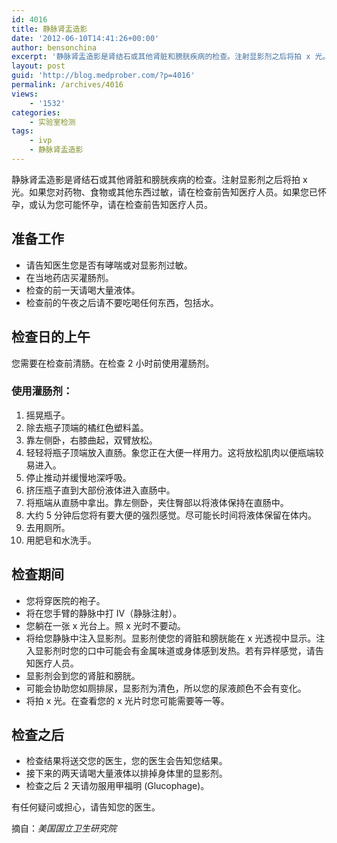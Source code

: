 ```yaml
---
id: 4016
title: 静脉肾盂造影
date: '2012-06-10T14:41:26+00:00'
author: bensonchina
excerpt: '静脉肾盂造影是肾结石或其他肾脏和膀胱疾病的检查。注射显影剂之后将拍 x 光。如果您对药物、食物或其他东西过敏，请在检查前告知医疗人员。如果您已怀孕，或认为您可能怀孕，请在检查前告知医疗人员。'
layout: post
guid: 'http://blog.medprober.com/?p=4016'
permalink: /archives/4016
views:
    - '1532'
categories:
    - 实验室检测
tags:
    - ivp
    - 静脉肾盂造影
---
```


静脉肾盂造影是肾结石或其他肾脏和膀胱疾病的检查。注射显影剂之后将拍 x 光。如果您对药物、食物或其他东西过敏，请在检查前告知医疗人员。如果您已怀孕，或认为您可能怀孕，请在检查前告知医疗人员。

## 准备工作

- 请告知医生您是否有哮喘或对显影剂过敏。
- 在当地药店买灌肠剂。
- 检查的前一天请喝大量液体。
- 检查前的午夜之后请不要吃喝任何东西，包括水。

## 检查日的上午

您需要在检查前清肠。在检查 2 小时前使用灌肠剂。

### 使用灌肠剂：

1. 摇晃瓶子。
2. 除去瓶子顶端的橘红色塑料盖。
3. 靠左侧卧，右膝曲起，双臂放松。
4. 轻轻将瓶子顶端放入直肠。象您正在大便一样用力。这将放松肌肉以便瓶端较易进入。
5. 停止推动并缓慢地深呼吸。
6. 挤压瓶子直到大部份液体进入直肠中。
7. 将瓶端从直肠中拿出。靠左侧卧，夹住臀部以将液体保持在直肠中。
8. 大约 5 分钟后您将有要大便的强烈感觉。尽可能长时间将液体保留在体内。
9. 去用厕所。
10. 用肥皂和水洗手。

## 检查期间

- 您将穿医院的袍子。
- 将在您手臂的静脉中打 IV（静脉注射）。
- 您躺在一张 x 光台上。照 x 光时不要动。
- 将给您静脉中注入显影剂。显影剂使您的肾脏和膀胱能在 x 光透视中显示。注入显影剂时您的口中可能会有金属味道或身体感到发热。若有异样感觉，请告知医疗人员。
- 显影剂会到您的肾脏和膀胱。
- 可能会协助您如厕排尿，显影剂为清色，所以您的尿液颜色不会有变化。
- 将拍 x 光。在查看您的 x 光片时您可能需要等一等。

## 检查之后

- 检查结果将送交您的医生，您的医生会告知您结果。
- 接下来的两天请喝大量液体以排掉身体里的显影剂。
- 检查之后 2 天请勿服用甲福明 (Glucophage)。

有任何疑问或担心，请告知您的医生。

摘自：*美国国立卫生研究院*